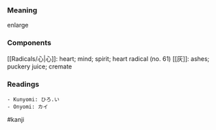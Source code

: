 ### Meaning

enlarge

### Components

[[Radicals/心|心]]: heart; mind; spirit; heart radical (no. 61) [[灰]]: ashes; puckery juice; cremate

### Readings

```
- Kunyomi: ひろ.い
- Onyomi: カイ
```

#kanji
